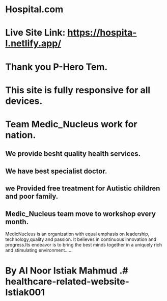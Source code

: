 # Hospital.com

# Live Site Link: https://hospita-l.netlify.app/

# Thank you P-Hero Tem. 

# This site is fully responsive for all devices.
# Team Medic_Nucleus work for nation.
## We provide besht quality health services.
## We have best specialist doctor.
## we Provided free treatment for Autistic children and poor family.
## Medic_Nucleus team move to workshop every month. 


MedicNucleus is an organization with equal emphasis on leadership, technology,quality and passion. It believes in continuous innovation and progress.Its endeavor is to bring the best minds together in a uniquely rich and stimulating environment......

# By Al Noor Istiak Mahmud .# healthcare-related-website-Istiak001

